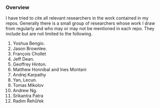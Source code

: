 ### Overview

I have tried to cite all relevant researchers in the work contained in my repos. Generally there is a small group of researchers whose work I draw from regularly and who may or may not be mentioned in each repo. They include but are not limited to the following. 

1. Yoshua Bengio. 
2. Jason Brownlee. 
3. François Chollet 
4. Jeff Dean.  
5. Geoffrey Hinton.
6. Matthew Honnibal and Ines Montani 
7. Andrej Karpathy 
8. Yan, Lecun.
9. Tomas Mikolov 
10. Andrew Ng.
11. Srikantra Patra
12. Radim Řehůřek 




 

